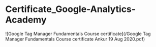 # Certificate_Google-Analytics-Academy

![Google Tag Manager Fundamentals Course certificate](/Google Tag Manager Fundamentals Course certificate Ankur 19 Aug 2020.pdf)
